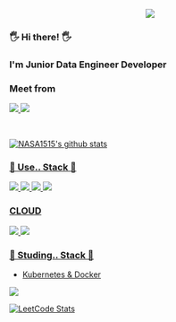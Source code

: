 
<p align='center'>
    <img src="https://capsule-render.vercel.app/api?type=waving&color=auto&height=300&section=header&text=I'am%20NASA1515&fontSize=90&animation=fadeIn&fontAlignY=38&desc=learning%20and%20Working%20up%20Data%20Enginnering%20From%20Korea!&descAlignY=51&descAlign=62"/>
</p>

### 🖐 Hi there! 🖐
### I'm Junior Data Engineer Developer
### Meet from <div align = "center">
<a href="https://nasa1515.com/"><img src="https://img.shields.io/badge/DevBlog-6799FF?style=flat-square&logo=Micro.blog&logoColor=white"/><a href="mailto:ws.nasa1515@gmail.com"> <img src="https://img.shields.io/badge/Gmail-D44638?style=flat-square&logo=Gmail&logoColor=white"/>


<br/>

![NASA1515's github stats](https://github-readme-stats.vercel.app/api?username=nasa1515&show_icons=true&theme=radical)


### 📖 Use.. Stack 📖
 <img src="https://img.shields.io/badge/Python-007396?style=flat-square&logo=Python&logoColor=white"/>
 <img src="https://img.shields.io/badge/Bash,Shell-A9A9A9?style=flat-square&logo=gnubash&logoColor=white"/>
 <img src="https://img.shields.io/badge/Spark-FF7F50?style=flat-square&logo=apachespark&logoColor=white"/>
 <img src="https://img.shields.io/badge/MySQL-4479A1?style=flat-square&logo=MySQL&logoColor=white"/>
 
### CLOUD 

 <img src="https://img.shields.io/badge/Azure-1E90FF?style=flat-square&logo=icloud&logoColor=white"/>
 <img src="https://img.shields.io/badge/GCP-FFE5CC?style=flat-square&logo=googlecloud&logoColor=white"/>


### 📖 Studing.. Stack 📖

- Kubernetes & Docker
<img src="https://img.shields.io/badge/Kubernetes-4479A1?style=flat-square&logo=MySQL&logoColor=white"/>
 

![LeetCode Stats](https://leetcode.card.workers.dev/nasa1515?theme=dark&font=baloo&extension=null)

</div>
